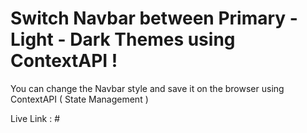 # Switch Navbar between Primary - Light - Dark Themes using ContextAPI !

You can change the Navbar style and save it on the browser using ContextAPI ( State Management )

Live Link : #
